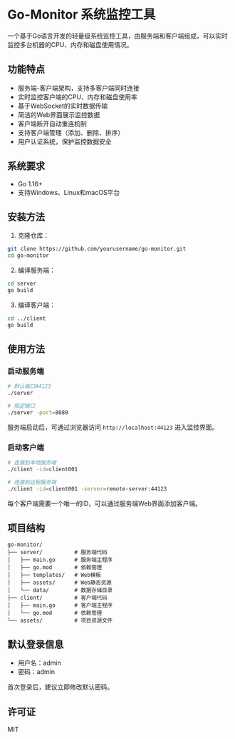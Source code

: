 # Go-Monitor 系统监控工具

一个基于Go语言开发的轻量级系统监控工具，由服务端和客户端组成，可以实时监控多台机器的CPU、内存和磁盘使用情况。

## 功能特点

- 服务端-客户端架构，支持多客户端同时连接
- 实时监控客户端的CPU、内存和磁盘使用率
- 基于WebSocket的实时数据传输
- 简洁的Web界面展示监控数据
- 客户端断开自动重连机制
- 支持客户端管理（添加、删除、排序）
- 用户认证系统，保护监控数据安全

## 系统要求

- Go 1.16+
- 支持Windows、Linux和macOS平台

## 安装方法

1. 克隆仓库：

```bash
git clone https://github.com/yourusername/go-monitor.git
cd go-monitor
```

2. 编译服务端：

```bash
cd server
go build
```

3. 编译客户端：

```bash
cd ../client
go build
```

## 使用方法

### 启动服务端

```bash
# 默认端口44123
./server

# 指定端口
./server -port=8080
```

服务端启动后，可通过浏览器访问 `http://localhost:44123` 进入监控界面。

### 启动客户端

```bash
# 连接到本地服务端
./client -id=client001

# 连接到远程服务端
./client -id=client001 -server=remote-server:44123
```

每个客户端需要一个唯一的ID，可以通过服务端Web界面添加客户端。

## 项目结构

```
go-monitor/
├── server/          # 服务端代码
│   ├── main.go      # 服务端主程序
│   ├── go.mod       # 依赖管理
│   ├── templates/   # Web模板
│   ├── assets/      # Web静态资源
│   └── data/        # 数据存储目录
├── client/          # 客户端代码
│   ├── main.go      # 客户端主程序
│   └── go.mod       # 依赖管理
└── assets/          # 项目资源文件
```

## 默认登录信息

- 用户名：admin
- 密码：admin

首次登录后，建议立即修改默认密码。

## 许可证

MIT 